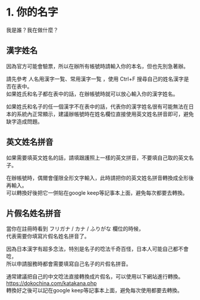 # 1. 你的名字

我是誰？我在做什麼？

## 漢字姓名

因為官方可能會驗票，所以在辦所有帳號時請輸入你的本名，但也先別急著辦。  

請先參考 人名用漢字一覧、常用漢字一覧 ，使用 Ctrl+F 搜尋自己的姓名漢字是否在表中。  
如果姓氏和名子都在表中的話，在辦帳號時就可以放心輸入你的漢字姓名。  

如果姓氏和名子的任一個漢字不在表中的話，代表你的漢字姓名很有可能無法在日本的系統內正常顯示，建議辦帳號時在姓名欄位直接使用英文姓名拼音即可，避免缺字造成問題。

## 英文姓名拼音

如果需要填英文姓名的話，請填跟護照上一樣的英文拼音，不要填自己取的英文名子。  

在辦帳號時，偶爾會僅限全形文字輸入，此時請把你的英文姓名拼音轉換成全形後再輸入。  
可以轉換好後把它一併貼在google keep等記事本上面，避免每次都要去轉換。

## 片假名姓名拼音
當你在註冊時看到 フリガナ / カナ / ふりがな 欄位的時候，  
代表需要你填寫片假名姓名拼音了。  

因為日本漢字有超多念法，特別是名子的唸法千奇百怪，日本人可能自己都不會唸，  
所以申請服務時都會需要填寫自己名子的片假名拼音。  

通常建議把自己的中文唸法直接轉換成片假名，可以使用以下網站進行轉換。  
https://dokochina.com/katakana.php  
轉換好之後可以記在google keep等記事本上面，避免每次使用都要去轉換。  